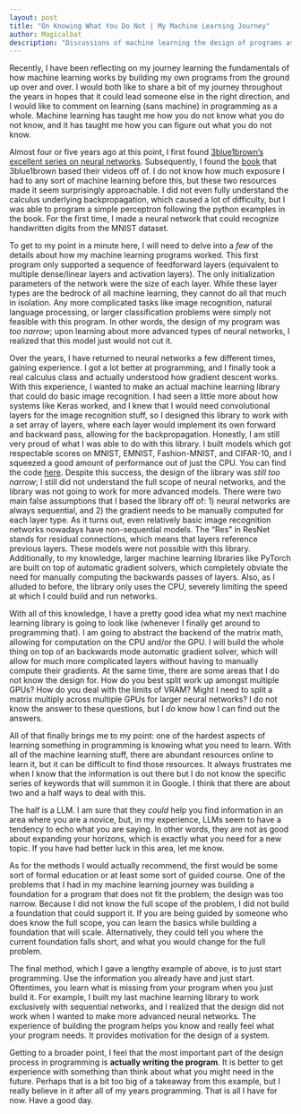 ```yaml
---
layout: post
title: "On Knowing What You Do Not | My Machine Learning Journey"
author: Magicalbat
description: "Discussions of machine learning the design of programs as a whole"
---
```


Recently, I have been reflecting on my journey learning the fundamentals of how machine learning works by building my own programs from the ground up over and over. I would both like to share a bit of my journey throughout the years in hopes that it could lead someone else in the right direction, and I would like to comment on learning (sans machine) in programming as a whole. Machine learning has taught me how you do not know what you do not know, and it has taught me how you can figure out what you do not know. 

Almost four or five years ago at this point, I first found [3blue1brown’s excellent series on neural networks](https://www.3blue1brown.com/topics/neural-networks). Subsequently, I found the [book](http://neuralnetworksanddeeplearning.com) that 3blue1brown based their videos off of. I do not know how much exposure I had to any sort of machine learning before this, but these two resources made it seem surprisingly approachable. I did not even fully understand the calculus underlying backpropagation, which caused a lot of difficulty, but I was able to program a simple perceptron following the python examples in the book. For the first time, I made a neural network that could recognize handwritten digits from the MNIST dataset. 

To get to my point in a minute here, I will need to delve into a _few_ of the details about how my machine learning programs worked. This first program only supported a sequence of feedforward layers (equivalent to multiple dense/linear layers and activation layers). The only initialization parameters of the network were the size of each layer. While these layer types are the bedrock of all machine learning, they cannot do all that much in isolation. Any more complicated tasks like image recognition, natural language processing, or larger classification problems were simply not feasible with this program. In other words, the design of my program was _too narrow_; upon learning about more advanced types of neural networks, I realized that this model just would not cut it. 

Over the years, I have returned to neural networks a few different times, gaining experience. I got a lot better at programming, and I finally took a real calculus class and actually understood how gradient descent works. With this experience, I wanted to make an actual machine learning library that could do basic image recognition. I had seen a little more about how systems like Keras worked, and I knew that I would need convolutional layers for the image recognition stuff, so I designed this library to work with a set array of layers, where each layer would implement its own forward and backward pass, allowing for the backpropagation. Honestly, I am still very proud of what I was able to do with this library. I built models which got respectable scores on MNIST, EMNIST, Fashion-MNIST, and CIFAR-10, and I squeezed a good amount of performance out of just the CPU. You can find the code [here](https://github.com/Magicalbat/TurboSporkOld). Despite this success, the design of the library was _still too narrow_; I still did not understand the full scope of neural networks, and the library was not going to work for more advanced models. There were two main false assumptions that I based the library off of: 1) neural networks are always sequential, and 2) the gradient needs to be manually computed for each layer type. As it turns out, even relatively basic image recognition networks nowadays have non-sequential models. The “Res” in ResNet stands for residual connections, which means that layers reference previous layers. These models were not possible with this library. Additionally, to my knowledge, larger machine learning libraries like PyTorch are built on top of automatic gradient solvers, which completely obviate the need for manually computing the backwards passes of layers. Also, as I alluded to before, the library only uses the CPU, severely limiting the speed at which I could build and run networks.

With all of this knowledge, I have a pretty good idea what my next machine learning library is going to look like (whenever I finally get around to programming that). I am going to abstract the backend of the matrix math, allowing for computation on the CPU and/or the GPU. I will build the whole thing on top of an backwards mode automatic gradient solver, which will allow for much more complicated layers without having to manually compute their gradients. At the same time, there are some areas that I do not know the design for. How do you best split work up amongst multiple GPUs? How do you deal with the limits of VRAM? Might I need to split a matrix multiply across multiple GPUs for larger neural networks? I do not know the answer to these questions, but I _do_ know how I can find out the answers. 

All of that finally brings me to my point: one of the hardest aspects of learning something in programming is knowing what you need to learn. With all of the machine learning stuff, there are abundant resources online to learn it, but it can be difficult to find those resources. It always frustrates me when I know that the information is out there but I do not know the specific series of keywords that will summon it in Google. I think that there are about two and a half ways to deal with this.

The half is a LLM. I am sure that they _could_ help you find information in an area where you are a novice, but, in my experience, LLMs seem to have a tendency to echo what you are saying. In other words, they are not as good about expanding your horizons, which is exactly what you need for a new topic. If you have had better luck in this area, let me know. 

As for the methods I would actually recommend, the first would be some sort of formal education or at least some sort of guided course. One of the problems that I had in my machine learning journey was building a foundation for a program that does not fit the problem; the design was too narrow. Because I did not know the full scope of the problem, I did not build a foundation that could support it. If you are being guided by someone who does know the full scope, you can learn the basics while building a foundation that will scale. Alternatively, they could tell you where the current foundation falls short, and what you would change for the full problem.

The final method, which I gave a lengthy example of above, is to just start programming. Use the information you already have and just start. Oftentimes, you learn what is missing from your program when you just build it. For example, I built my last machine learning library to work exclusively with sequential networks, and I realized that the design did not work when I wanted to make more advanced neural networks. The experience of building the program helps you know and really feel what your program needs. It provides motivation for the design of a system. 

Getting to a broader point, I feel that the most important part of the design process in programming is **actually writing the program**. It is better to get experience with something than think about what you might need in the future. Perhaps that is a bit too big of a takeaway from this example, but I really believe in it after all of my years programming. That is all I have for now. Have a good day. 


